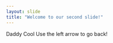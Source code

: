 ```yaml
---
layout: slide
title: "Welcome to our second slide!"
---
```

Daddy Cool
Use the left arrow to go back!

